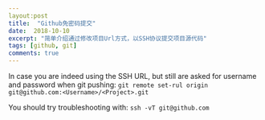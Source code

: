 ```yaml
---
layout:post
title:  "Github免密码提交"
date:  2018-10-10
excerpt: "简单介绍通过修改项目Url方式，以SSH协议提交项目源代码"
tags: [github, git]
comments: true
---
```


In case you are indeed using the SSH URL, but still are asked for username and password when git pushing:
`git remote set-rul origin git@github.com:<Username>/<Project>.git`

You should try troubleshooting with:
`ssh -vT git@github.com`
